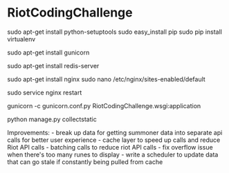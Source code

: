 RiotCodingChallenge
===================
sudo apt-get install python-setuptools
sudo easy_install pip
sudo pip install virtualenv

sudo apt-get install gunicorn

sudo apt-get install redis-server

sudo apt-get install nginx
sudo nano /etc/nginx/sites-enabled/default

sudo service nginx restart

gunicorn -c gunicorn.conf.py RiotCodingChallenge.wsgi:application

python manage.py collectstatic

Improvements:
	- break up data for getting summoner data into separate api calls for better user experience
	- cache layer to speed up calls and reduce Riot API calls
	- batching calls to reduce riot API calls
	- fix overflow issue when there's too many runes to display
	- write a scheduler to update data that can go stale if constantly being pulled from cache